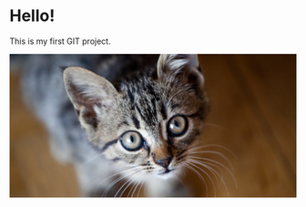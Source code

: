 # Hello!

This is my first GIT project.

![](https://raw.githubusercontent.com/BrodjagaDEMON/TA-21VLihtsamateRakenused/main/Thinking-of-getting-a-cat.png)